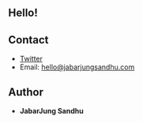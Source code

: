 ## Hello!

## Contact

* [Twitter](https://twitter.com/singhjabarjung)
* Email: hello@jabarjungsandhu.com

## Author

* **JabarJung Sandhu**
